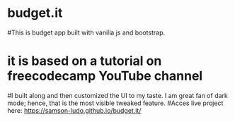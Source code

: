 # budget.it
#This is budget app built with vanilla js and bootstrap.
# it is based on a tutorial on freecodecamp YouTube channel
#I built along and then customized the UI to my taste. I am great fan of dark mode; hence, that is the most visible tweaked feature.
#Acces live project here: https://samson-ludo.github.io/budget.it/
